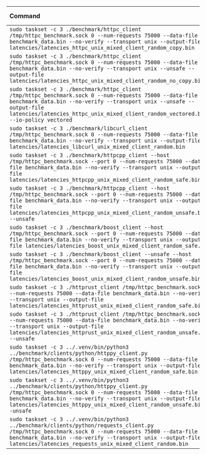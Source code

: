 | Command | Mean [s] | Min [s] | Max [s] | Relative |
|:---|---:|---:|---:|---:|
| `sudo taskset -c 3 ./benchmark/httpc_client /tmp/httpc_benchmark.sock 0 --num-requests 75000 --data-file benchmark_data.bin --no-verify --transport unix --output-file latencies/latencies_httpc_unix_mixed_client_random_copy.bin` | 3.663 ± 0.063 | 3.610 | 3.979 | 1.17 ± 0.04 |
| `sudo taskset -c 3 ./benchmark/httpc_client /tmp/httpc_benchmark.sock 0 --num-requests 75000 --data-file benchmark_data.bin --no-verify --transport unix --unsafe --output-file latencies/latencies_httpc_unix_mixed_client_random_no_copy.bin` | 3.756 ± 0.165 | 3.601 | 4.019 | 1.19 ± 0.06 |
| `sudo taskset -c 3 ./benchmark/httpc_client /tmp/httpc_benchmark.sock 0 --num-requests 75000 --data-file benchmark_data.bin --no-verify --transport unix --unsafe --output-file latencies/latencies_httpc_unix_mixed_client_random_vectored.bin --io-policy vectored` | 3.144 ± 0.082 | 2.992 | 3.220 | 1.00 |
| `sudo taskset -c 3 ./benchmark/libcurl_client /tmp/httpc_benchmark.sock 0 --num-requests 75000 --data-file benchmark_data.bin --no-verify --transport unix --output-file latencies/latencies_libcurl_unix_mixed_client_random.bin` | 5.421 ± 0.217 | 5.143 | 5.645 | 1.72 ± 0.08 |
| `sudo taskset -c 3 ./benchmark/httpcpp_client --host /tmp/httpc_benchmark.sock --port 0 --num-requests 75000 --data-file benchmark_data.bin --no-verify --transport unix --output-file latencies/latencies_httpcpp_unix_mixed_client_random_safe.bin` | 5.811 ± 0.108 | 5.697 | 6.043 | 1.85 ± 0.06 |
| `sudo taskset -c 3 ./benchmark/httpcpp_client --host /tmp/httpc_benchmark.sock --port 0 --num-requests 75000 --data-file benchmark_data.bin --no-verify --transport unix --output-file latencies/latencies_httpcpp_unix_mixed_client_random_unsafe.bin --unsafe` | 5.720 ± 0.028 | 5.661 | 5.791 | 1.82 ± 0.05 |
| `sudo taskset -c 3 ./benchmark/boost_client --host /tmp/httpc_benchmark.sock --port 0 --num-requests 75000 --data-file benchmark_data.bin --no-verify --transport unix --output-file latencies/latencies_boost_unix_mixed_client_random_safe.bin` | 4.100 ± 0.148 | 3.968 | 4.356 | 1.30 ± 0.06 |
| `sudo taskset -c 3 ./benchmark/boost_client --unsafe --host /tmp/httpc_benchmark.sock --port 0 --num-requests 75000 --data-file benchmark_data.bin --no-verify --transport unix --output-file latencies/latencies_boost_unix_mixed_client_random_unsafe.bin` | 3.273 ± 0.076 | 3.232 | 3.555 | 1.04 ± 0.04 |
| `sudo taskset -c 3 ./httprust_client /tmp/httpc_benchmark.sock 0 --num-requests 75000 --data-file benchmark_data.bin --no-verify --transport unix --output-file latencies/latencies_httprust_unix_mixed_client_random_safe.bin` | 7.597 ± 0.023 | 7.562 | 7.697 | 2.42 ± 0.06 |
| `sudo taskset -c 3 ./httprust_client /tmp/httpc_benchmark.sock 0 --num-requests 75000 --data-file benchmark_data.bin --no-verify --transport unix --output-file latencies/latencies_httprust_unix_mixed_client_random_unsafe.bin --unsafe` | 7.561 ± 0.035 | 7.504 | 7.658 | 2.41 ± 0.06 |
| `sudo taskset -c 3 ../.venv/bin/python3 ../benchmark/clients/python/httppy_client.py /tmp/httpc_benchmark.sock 0 --num-requests 75000 --data-file benchmark_data.bin --no-verify --transport unix --output-file latencies/latencies_httppy_unix_mixed_client_random_safe.bin` | 12.021 ± 0.409 | 11.794 | 14.098 | 3.82 ± 0.16 |
| `sudo taskset -c 3 ../.venv/bin/python3 ../benchmark/clients/python/httppy_client.py /tmp/httpc_benchmark.sock 0 --num-requests 75000 --data-file benchmark_data.bin --no-verify --transport unix --output-file latencies/latencies_httppy_unix_mixed_client_random_unsafe.bin --unsafe` | 14.035 ± 0.016 | 14.010 | 14.067 | 4.46 ± 0.12 |
| `sudo taskset -c 3 ../.venv/bin/python3 ../benchmark/clients/python/requests_client.py /tmp/httpc_benchmark.sock 0 --num-requests 75000 --data-file benchmark_data.bin --no-verify --transport unix --output-file latencies/latencies_requests_unix_mixed_client_random.bin` | 28.021 ± 0.168 | 27.590 | 28.462 | 8.91 ± 0.24 |
